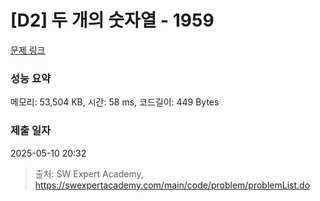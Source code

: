 # [D2] 두 개의 숫자열 - 1959 

[문제 링크](https://swexpertacademy.com/main/code/problem/problemDetail.do?contestProbId=AV5PpoFaAS4DFAUq) 

### 성능 요약

메모리: 53,504 KB, 시간: 58 ms, 코드길이: 449 Bytes

### 제출 일자

2025-05-10 20:32



> 출처: SW Expert Academy, https://swexpertacademy.com/main/code/problem/problemList.do